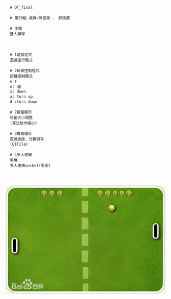 
      # QT_final

      # 第20組 成員:陳佳源 、 郭廷威

      # 主題
      雙人彈球
      


      # 1遊戲程式
      遊戲運行程式

      # 2玩家控制程式
      按鍵控制程式
      w s 
      w: up
      s: down
      a: turn up
      d :turn down

      # 2視窗顯示
      視窗大小調整
      (等比放大縮小)

      # 3檔案儲存
      遊戲進度、分數儲存
      (QTFile)

      # 4多人連線
      單機
      多人連機socket(暫定)
<html>
  <header>
    
  </header>
  <body>
    <img src="https://github.com/41243235/QT_final/blob/main/f9198618367adab44aed6460208ca41c8701a18b4ec5.webp" alt="gameplay_icon" />
  </body>
</html>
